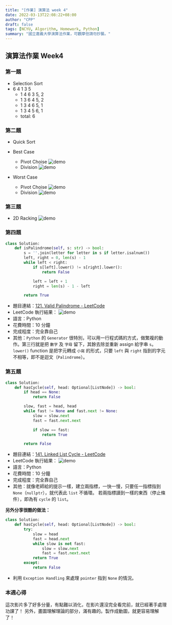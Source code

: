 ```yaml
---
title: "[作業] 演算法 week 4"
date: 2022-03-13T22:08:22+08:00
author: "CPP"
draft: false
tags: [NCYU, Algorithm, Homework, Python]
summary: "國立嘉義大學演算法作業，可觀摩但請勿抄襲。"
---
```


## 演算法作業 Week4

### 第一題
* Selection Sort
* 6 4 1 3 5
    - 1 4 6 3 5, 2
    - 1 3 6 4 5, 2
    - 1 3 4 6 5, 1
    - 1 3 4 5 6, 1
    - total: 6

### 第二題
* Quick Sort
* Best Case
    * Pivot Choise
    ![demo](/images/quick_sort_best_case.png)
    * Division
    ![demo](/images/quick_sort_best_case_process.png)

* Worst Case
    * Pivot Choise
    ![demo](/images/quick_sort_worst_case2.png)
    * Division
    ![demo](/images/quick_sort_worst_case_process.png)

### 第三題
* 2D Racking
![demo](/images/racking.gif)

### 第四題
```python
class Solution:
    def isPalindrome(self, s: str) -> bool:
        s = ''.join(letter for letter in s if letter.isalnum())
        left, right = 0, len(s) - 1
        while left < right:
            if s[left].lower() != s[right].lower():
                return False

            left = left + 1
            right = len(s) - 1 - left

        return True
```

* 題目連結：[121. Valid Palindrome - LeetCode](https://leetcode.com/problems/valid-palindrome/)
* LeetCode 執行結果： ![demo](/images/leetcode_125_result.png)
* 語言：Python
* 花費時間：10 分鐘
* 完成程度：完全靠自己
* 其他：`Python` 的 `Generator` 很特別，可以用一行程式碼的方式，做繁複的動作。第三行就是把 `數字` 及 `字母` 留下，其餘去除並重新 assign 給字串 `s`。`lower()` function 是把字元轉成 `小寫` 的形式，只要 `left` 與 `right` 指到的字元不相等，即不是迴文（`Palindrome`）。

### 第五題
```python
class Solution:
    def hasCycle(self, head: Optional[ListNode]) -> bool:
        if head == None:
            return False

        slow, fast = head, head
        while fast != None and fast.next != None:
            slow = slow.next
            fast = fast.next.next

            if slow == fast:
                return True

        return False
```

* 題目連結：[141. Linked List Cycle - LeetCode](https://leetcode.com/problems/linked-list-cycle/)
* LeetCode 執行結果： ![demo](/images/leetcode_141_result.png)
* 語言：Python
* 花費時間：10 分鐘
* 完成程度：完全靠自己
* 其他：就像老師給的提示一樣，建立兩指標，一快一慢，只要任一指標指到 `None`（`nullptr`），就代表此 `list` 不循環。
若兩指標讀到一樣的東西（停止條件），即為有 `cycle` 的 `list`。

**另外分享很酷的做法：**
```python
class Solution:
    def hasCycle(self, head: Optional[ListNode]) -> bool:
        try:
            slow = head
            fast = head.next
            while slow is not fast:
                slow = slow.next
                fast = fast.next.next
            return True
        except:
            return False
```

* 利用 `Exception Handling` 來處理 `pointer` 指到 `None` 的情況。

### 本週心得
這次影片多了好多分量，有點難以消化，在影片還沒完全看完前，就已經著手處理功課了！
另外，畫圖理解理論的部分，滿有趣的。製作成動圖，就更容易理解了！
